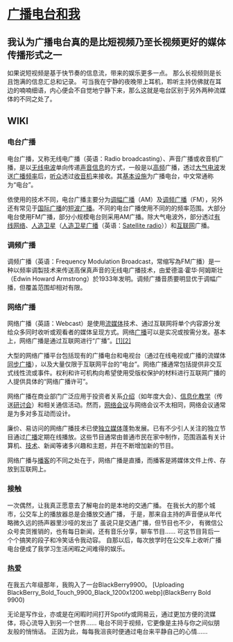 # [广播电台和我](https://github.com/ChiricoSAMA/Blog/issues/15)

## 我认为广播电台真的是比短视频乃至长视频更好的媒体传播形式之一
如果说短视频是基于快节奏的信息流，带来的娱乐更多一点。
那么长视频则是长且饱满的信息汇总和记录。
可当我在宁静的夜晚带上耳机，聆听主持仿佛就在耳边的喃喃细语，内心便会不自觉地宁静下来，那么这就是电台区别于另外两种流媒体的不同之处了。

## WIKI
### 电台广播
电台广播，又称无线电广播（英语：Radio broadcasting）、声音广播或收音机广播，是以[无线电波](https://zh.wikipedia.org/wiki/%E7%84%A1%E7%B7%9A%E9%9B%BB%E6%B3%A2)单向传递[声音](https://zh.wikipedia.org/wiki/%E8%81%B2%E9%9F%B3)[信息](https://zh.wikipedia.org/wiki/%E8%B3%87%E8%A8%8A)的方式，一般是以[高频](https://zh.wikipedia.org/wiki/%E9%AB%98%E9%A0%BB)广播，透过[大气电波](https://zh.wikipedia.org/wiki/%E5%A4%A7%E6%B0%A3%E9%9B%BB%E6%B3%A2)发送[广播](https://zh.wikipedia.org/wiki/%E5%BB%A3%E6%92%AD)[频率](https://zh.wikipedia.org/wiki/%E9%A0%BB%E7%8E%87)后，[听众](https://zh.wikipedia.org/wiki/%E5%90%AC%E4%BC%97)透过[收音机](https://zh.wikipedia.org/wiki/%E6%94%B6%E9%9F%B3%E6%A9%9F)来接收。其[基本设施](https://zh.wikipedia.org/wiki/%E5%BB%A3%E6%92%AD%E5%8F%B0)为广播电台，中文常通称为“电台”。

依使用的技术不同，电台广播主要分为[调幅广播](https://zh.wikipedia.org/wiki/%E8%AA%BF%E5%B9%85%E5%BB%A3%E6%92%AD)（AM）及[调频广播](https://zh.wikipedia.org/wiki/%E8%B0%83%E9%A2%91%E5%B9%BF%E6%92%AD)（FM），另外还有常见于[国际广播](https://zh.wikipedia.org/wiki/%E5%9B%BD%E9%99%85%E5%B9%BF%E6%92%AD)的[短波广播](https://zh.wikipedia.org/wiki/%E7%9F%AD%E6%B3%A2%E5%BB%A3%E6%92%AD)。不同的电台广播使用不同的的频率范围。大部分电台使用FM广播，部分小规模电台则采用AM广播。除大气电波外，部分透过[有线网络](https://zh.wikipedia.org/wiki/%E6%9C%89%E7%B7%9A%E5%BB%A3%E6%92%AD)、[人造卫星](https://zh.wikipedia.org/wiki/%E4%BA%BA%E9%80%A0%E8%A1%9B%E6%98%9F)（[人造卫星广播](https://zh.wikipedia.org/w/index.php?title=%E4%BA%BA%E9%80%A0%E8%A1%9B%E6%98%9F%E5%BB%A3%E6%92%AD&action=edit&redlink=1)（英语：[Satellite radio](https://en.wikipedia.org/wiki/Satellite_radio)））和[互联网](https://zh.wikipedia.org/wiki/%E4%BA%92%E8%81%AF%E7%B6%B2)广播。

### 调频广播
调频广播（英语：Frequency Modulation Broadcast，常缩写為FM广播）是一种以频率调製技术来传送高保真声音的无线电广播技术，由爱德温·霍华·阿姆斯壮（Edwin Howard Armstrong）於1933年发明。调频广播音质要明显优于调幅广播，但覆盖范围却相对有限。 

### 网络广播
网络广播（英語：Webcast）是使用[流媒体](https://zh.wikipedia.org/wiki/%E6%B5%81%E5%AA%92%E4%BD%93)技术、通过互联网将单个内容源分发给众多同时收听或观看者的媒体呈现方式。网络[广播](https://zh.wikipedia.org/wiki/%E5%B9%BF%E6%92%AD)可以是实况或按需分发。基本上，网络广播是通过互联网进行“广播”。[[1]](https://zh.wikipedia.org/wiki/%E7%BD%91%E7%BB%9C%E5%B9%BF%E6%92%AD#cite_note-1)[[2]](https://zh.wikipedia.org/wiki/%E7%BD%91%E7%BB%9C%E5%B9%BF%E6%92%AD#cite_note-2)

大型的网络广播平台包括现有的广播电台和电视台（通过在线电视或广播的流媒体[同步广播](https://zh.wikipedia.org/wiki/%E5%90%8C%E6%AD%A5%E5%B9%BF%E6%92%AD)），以及大量仅限于互联网平台的“电台”。网络广播通常包括提供非交互式线性流或事件。权利和许可机构向希望使用受版权保护的材料进行互联网广播的人提供具体的“网络广播许可”。

网络广播在商业部门广泛应用于投资者关系[介绍](https://zh.wikipedia.org/wiki/%E7%B0%A1%E5%A0%B1)（如年度大会）、[信息化教学](https://zh.wikipedia.org/wiki/%E6%95%99%E8%82%B2%E6%8A%80%E6%9C%AF%E5%AD%A6)（传送[研讨会](https://zh.wikipedia.org/wiki/%E8%AC%9B%E5%BA%A7)）和相关通信活动。然而，[网络会议](https://zh.wikipedia.org/w/index.php?title=%E7%BD%91%E7%BB%9C%E4%BC%9A%E8%AE%AE&action=edit&redlink=1)与网络会议不太相同，网络会议通常是为多对多互动而设计。

廉价、易访问的网络广播技术已使[独立媒体](https://zh.wikipedia.org/wiki/%E7%8D%A8%E7%AB%8B%E5%AA%92%E9%AB%94)蓬勃发展。已有不少引人关注的独立节目通过[广播](https://zh.wikipedia.org/wiki/%E5%B9%BF%E6%92%AD)定期在线播放。这些节目通常由普通市民在家中制作，范围涵盖有关计算机、[技术](https://zh.wikipedia.org/wiki/%E6%8A%80%E6%9C%AF)、新闻等诸多兴趣和主题，并在不断增加新的节目。

网络广播与[播客](https://zh.wikipedia.org/wiki/%E6%92%AD%E5%AE%A2)的不同之处在于，网络广播是直播，而播客是將媒体文件上传、存放到互联网上。

### 接触

一次偶然，让我真正愿意去了解电台的是本地的交通广播。
在我长大的那个城市，公交车上的播放器总是会播放交通广播，
于是，那来自主持的声音便从年代略微久远的扬声器里沙哑的发出了
虽说只是交通广播，但节目也不少，
有微信公众号卖货推销的，也有每日新闻，还有音乐分享，聊车节目……
可这节目背后一个个搞笑的段子和冷笑话令我动容。
自那以后，每次放学时在公交车上收听广播电台便成了我学习生活闲暇之间难得的娱乐。

### 热爱

在我五六年级那年，我购入了一台BlackBerry9900。
[Uploading BlackBerry_Bold_Touch_9900_Black_1200x1200.webp](BlackBerry Bold 9900)

无论是写作业，亦或是在闲暇时间打开Spotify或网易云，通过更加方便的流媒体，将心流导入到另一个世界……
电台不同于视频，它更像是主持与你之间似朋友般的悄悄话。
正因为此，每每我沮丧时便通过电台来平静自己的心情……
